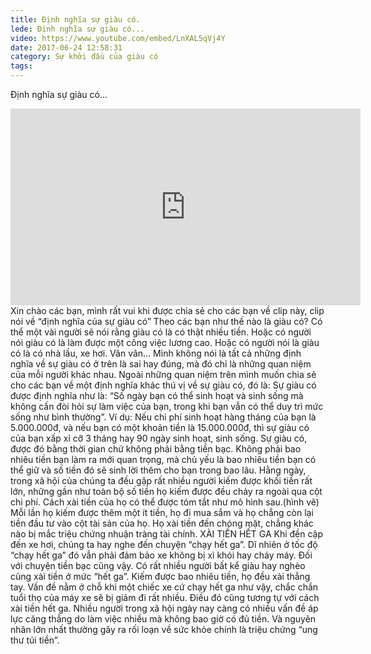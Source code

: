 ```yaml
---
title: Định nghĩa sự giàu có.
lede: Định nghĩa sự giàu có...
video: https://www.youtube.com/embed/LnXAL5qVj4Y
date: 2017-06-24 12:58:31
category: Sự khởi đầu của giàu có
tags:
---
```

Định nghĩa sự giàu có...
<iframe width="560" height="315" src="https://www.youtube.com/embed/LnXAL5qVj4Y" frameborder="0" allowfullscreen></iframe>
Xin chào các bạn, mình rất vui khi được chia sẻ cho các bạn về clip này, clip nói về “định nghĩa của sự giàu có”
Theo các bạn như thế nào là giàu có?
Có thể một vài người sẽ nói rằng giàu có là có thật nhiều tiền.
Hoặc có người nói giàu có là làm được một công việc lương cao.
Hoặc có người nói là giàu có là có nhà lầu, xe hơi.
Vân vân…
Mình không nói là tất cả những định nghĩa về sự giàu có ở trên là sai hay đúng, mà đó chỉ là những quan niệm của mỗi người khác nhau. Ngoài những quan niệm trên mình muốn chia sẻ cho các bạn về một định nghĩa khác thú vị về sự giàu có, đó là:
Sự giàu có được định nghĩa như là: “Số ngày bạn có thể sinh hoạt và sinh sống mà không cần đòi hỏi sự làm việc của bạn, trong khi bạn vẫn có thể duy trì mức sống như bình thường”.
Ví dụ: Nếu chi phí sinh hoạt hàng tháng của bạn là 5.000.000đ, và nếu bạn có một khoản tiền là 15.000.000đ, thì sự giàu có của bạn xấp xỉ cỡ 3 tháng hay 90 ngày sinh hoạt, sinh sống. Sự giàu có, được đó bằng thời gian chứ không phải bằng tiền bạc.
Không phải bao nhiêu tiền bạn làm ra mới quan trọng, mà chủ yếu là bao nhiêu tiền bạn có thể giữ và số tiền đó sẽ sinh lời thêm cho bạn trong bao lâu. 
Hằng ngày, trong xã hội của chúng ta đều gặp rất nhiều người kiếm được khối tiền rất lớn, những gần như toàn bộ số tiền họ kiếm được đều chảy ra ngoài qua cột chi phí. Cách xài tiền của họ có thể được tóm tắt như mô hình sau.(hình vẽ)
Mỗi lần họ kiếm được thêm một ít tiền, họ đi mua sắm và họ chẳng còn lại tiền đầu tư vào cột tài sản của họ. Họ xài tiền đến chóng mặt, chẳng khác nào bị mắc triệu chứng nhuận tràng tài chính.
XÀI TIỀN HẾT GA
Khi đền cập đến xe hơi, chúng ta hay nghe đến chuyện “chạy hết ga”.  Dĩ nhiên ở tốc độ “chạy hết ga” đó vẫn phải đảm bảo xe không bị xì khói hay cháy máy.
Đối với chuyện tiền bạc cũng vậy. Có rất nhiều người bất kể giàu hay nghèo cũng xài tiền ở mức “hết ga”. Kiếm được bao nhiêu tiền, họ đều xài thẳng tay. Vấn đề nằm ở chỗ khi một chiếc xe cứ chạy hết ga như vậy, chắc chắn tuổi thọ của máy xe sẽ bị giảm đi rất nhiều. Điều đó cũng tương tự với cách xài tiền hết ga.
Nhiều người trong xã hội ngày nay càng có nhiều vấn đề áp lực căng thẳng do làm việc nhiều mà không bao giờ có đủ tiền. Và nguyên nhân lớn nhất thường gây ra rối loạn về sức khỏe chính là triệu chứng “ung thư túi tiền”.